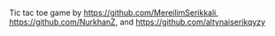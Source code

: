 Tic tac toe game by https://github.com/MereilimSerikkali, https://github.com/NurkhanZ, and https://github.com/altynaiserikqyzy
